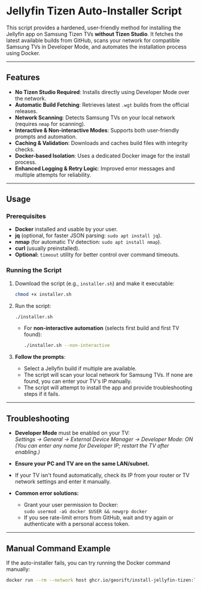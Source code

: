 # Jellyfin Tizen Auto-Installer Script

This script provides a hardened, user-friendly method for installing the Jellyfin app on Samsung Tizen TVs **without Tizen Studio**. It fetches the latest available builds from GitHub, scans your network for compatible Samsung TVs in Developer Mode, and automates the installation process using Docker.

---

## Features

- **No Tizen Studio Required**: Installs directly using Developer Mode over the network.
- **Automatic Build Fetching**: Retrieves latest `.wgt` builds from the official releases.
- **Network Scanning**: Detects Samsung TVs on your local network (requires `nmap` for scanning).
- **Interactive & Non-interactive Modes**: Supports both user-friendly prompts and automation.
- **Caching & Validation**: Downloads and caches build files with integrity checks.
- **Docker-based Isolation**: Uses a dedicated Docker image for the install process.
- **Enhanced Logging & Retry Logic**: Improved error messages and multiple attempts for reliability.

---

## Usage

### **Prerequisites**

- **Docker** installed and usable by your user.
- **jq** (optional, for faster JSON parsing: `sudo apt install jq`).
- **nmap** (for automatic TV detection: `sudo apt install nmap`).
- **curl** (usually preinstalled).
- **Optional:** `timeout` utility for better control over command timeouts.

### **Running the Script**

1. Download the script (e.g., `installer.sh`) and make it executable:
    ```sh
    chmod +x installer.sh
    ```

2. Run the script:
    ```sh
    ./installer.sh
    ```

    - For **non-interactive automation** (selects first build and first TV found):
      ```sh
      ./installer.sh --non-interactive
      ```

3. **Follow the prompts**:
    - Select a Jellyfin build if multiple are available.
    - The script will scan your local network for Samsung TVs. If none are found, you can enter your TV's IP manually.
    - The script will attempt to install the app and provide troubleshooting steps if it fails.

---

## **Troubleshooting**

- **Developer Mode** must be enabled on your TV:  
  *Settings → General → External Device Manager → Developer Mode: ON*  
  *(You can enter any name for Developer IP; restart the TV after enabling.)*

- **Ensure your PC and TV are on the same LAN/subnet.**

- If your TV isn't found automatically, check its IP from your router or TV network settings and enter it manually.

- **Common error solutions:**
    - Grant your user permission to Docker:  
      `sudo usermod -aG docker $USER && newgrp docker`
    - If you see rate-limit errors from GitHub, wait and try again or authenticate with a personal access token.

---

## **Manual Command Example**

If the auto-installer fails, you can try running the Docker command manually:

```sh
docker run --rm --network host ghcr.io/georift/install-jellyfin-tizen:latest <TV_IP> "<PACKAGE_ID>" "<RELEASE_URL>"
